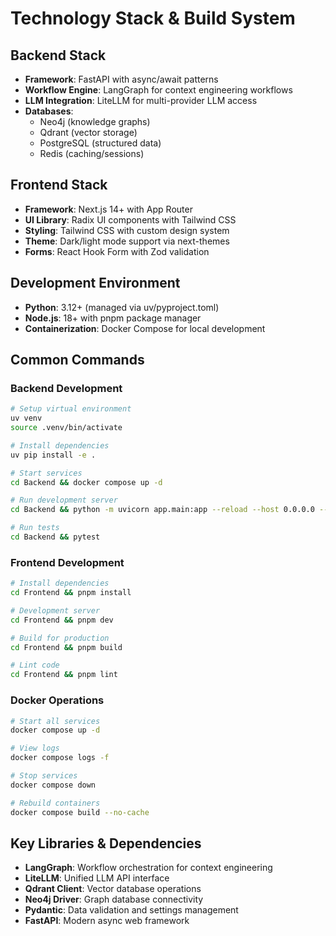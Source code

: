 # Technology Stack & Build System

## Backend Stack
- **Framework**: FastAPI with async/await patterns
- **Workflow Engine**: LangGraph for context engineering workflows
- **LLM Integration**: LiteLLM for multi-provider LLM access
- **Databases**: 
  - Neo4j (knowledge graphs)
  - Qdrant (vector storage)
  - PostgreSQL (structured data)
  - Redis (caching/sessions)

## Frontend Stack
- **Framework**: Next.js 14+ with App Router
- **UI Library**: Radix UI components with Tailwind CSS
- **Styling**: Tailwind CSS with custom design system
- **Theme**: Dark/light mode support via next-themes
- **Forms**: React Hook Form with Zod validation

## Development Environment
- **Python**: 3.12+ (managed via uv/pyproject.toml)
- **Node.js**: 18+ with pnpm package manager
- **Containerization**: Docker Compose for local development

## Common Commands

### Backend Development
```bash
# Setup virtual environment
uv venv
source .venv/bin/activate

# Install dependencies
uv pip install -e .

# Start services
cd Backend && docker compose up -d

# Run development server
cd Backend && python -m uvicorn app.main:app --reload --host 0.0.0.0 --port 8000

# Run tests
cd Backend && pytest
```

### Frontend Development
```bash
# Install dependencies
cd Frontend && pnpm install

# Development server
cd Frontend && pnpm dev

# Build for production
cd Frontend && pnpm build

# Lint code
cd Frontend && pnpm lint
```

### Docker Operations
```bash
# Start all services
docker compose up -d

# View logs
docker compose logs -f

# Stop services
docker compose down

# Rebuild containers
docker compose build --no-cache
```

## Key Libraries & Dependencies
- **LangGraph**: Workflow orchestration for context engineering
- **LiteLLM**: Unified LLM API interface
- **Qdrant Client**: Vector database operations
- **Neo4j Driver**: Graph database connectivity
- **Pydantic**: Data validation and settings management
- **FastAPI**: Modern async web framework